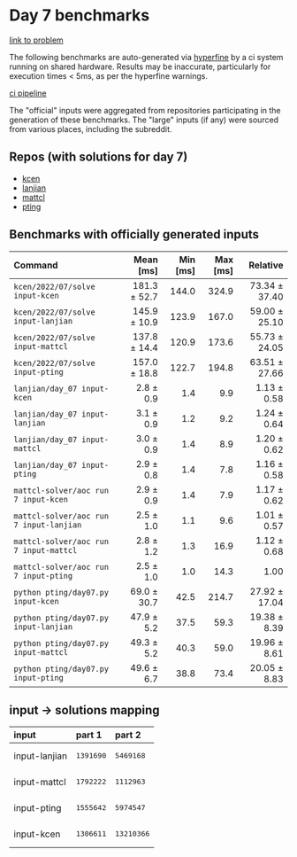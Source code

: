 # Day 7 benchmarks

[link to problem](http://adventofcode.com/2022/day/7)

The following benchmarks are auto-generated via [hyperfine](https://github.com/sharkdp/hyperfine) by a ci system running on shared hardware. Results may be inaccurate, particularly for execution times < 5ms, as per the hyperfine warnings.

[ci pipeline](http://ci.papercode.net:8080/teams/aoc2022/pipelines/aoc-compare-2022)

The "official" inputs were aggregated from repositories participating in the generation of these benchmarks. The "large" inputs (if any) were sourced from various places, including the subreddit.

## Repos (with solutions for day 7)


- [kcen](https://github.com/kcen/AdventOfCode)
- [lanjian](https://github.com/LanJian/aoc-2022)
- [mattcl](https://github.com/mattcl/aoc2022)
- [pting](https://github.com/pting/aoc2022)

## Benchmarks with officially generated inputs
| Command | Mean [ms] | Min [ms] | Max [ms] | Relative |
|:---|---:|---:|---:|---:|
| `kcen/2022/07/solve input-kcen` | 181.3 ± 52.7 | 144.0 | 324.9 | 73.34 ± 37.40 |
| `kcen/2022/07/solve input-lanjian` | 145.9 ± 10.9 | 123.9 | 167.0 | 59.00 ± 25.10 |
| `kcen/2022/07/solve input-mattcl` | 137.8 ± 14.4 | 120.9 | 173.6 | 55.73 ± 24.05 |
| `kcen/2022/07/solve input-pting` | 157.0 ± 18.8 | 122.7 | 194.8 | 63.51 ± 27.66 |
| `lanjian/day_07 input-kcen` | 2.8 ± 0.9 | 1.4 | 9.9 | 1.13 ± 0.58 |
| `lanjian/day_07 input-lanjian` | 3.1 ± 0.9 | 1.2 | 9.2 | 1.24 ± 0.64 |
| `lanjian/day_07 input-mattcl` | 3.0 ± 0.9 | 1.4 | 8.9 | 1.20 ± 0.62 |
| `lanjian/day_07 input-pting` | 2.9 ± 0.8 | 1.4 | 7.8 | 1.16 ± 0.58 |
| `mattcl-solver/aoc run 7 input-kcen` | 2.9 ± 0.9 | 1.4 | 7.9 | 1.17 ± 0.62 |
| `mattcl-solver/aoc run 7 input-lanjian` | 2.5 ± 1.0 | 1.1 | 9.6 | 1.01 ± 0.57 |
| `mattcl-solver/aoc run 7 input-mattcl` | 2.8 ± 1.2 | 1.3 | 16.9 | 1.12 ± 0.68 |
| `mattcl-solver/aoc run 7 input-pting` | 2.5 ± 1.0 | 1.0 | 14.3 | 1.00 |
| `python pting/day07.py input-kcen` | 69.0 ± 30.7 | 42.5 | 214.7 | 27.92 ± 17.04 |
| `python pting/day07.py input-lanjian` | 47.9 ± 5.2 | 37.5 | 59.3 | 19.38 ± 8.39 |
| `python pting/day07.py input-mattcl` | 49.3 ± 5.2 | 40.3 | 59.0 | 19.96 ± 8.61 |
| `python pting/day07.py input-pting` | 49.6 ± 6.7 | 38.8 | 73.4 | 20.05 ± 8.83 |

## input -> solutions mapping
|input|part 1|part 2|
|:---|:---|:---|
|input-lanjian|<pre>1391690</pre>|<pre>5469168</pre>|
|input-mattcl|<pre>1792222</pre>|<pre>1112963</pre>|
|input-pting|<pre>1555642</pre>|<pre>5974547</pre>|
|input-kcen|<pre>1306611</pre>|<pre>13210366</pre>|
